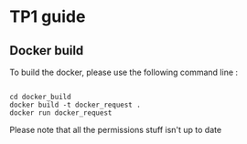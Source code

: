 # TP1 guide 

## Docker build 

To build the docker, please use the following command line : 

```

cd docker_build 
docker build -t docker_request . 
docker run docker_request

```
Please note that all the permissions stuff isn't up to date



